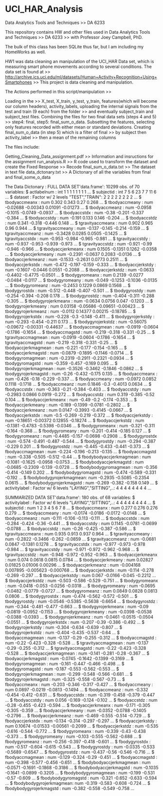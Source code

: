 # UCI_HAR_Analysis

Data Analytics Tools and Techniques >> DA 6233

This repository contains HW and other files used in Data Analytics Tools and Techniques >> DA 6233 >> with Professor Joey Campbell, PhD.

The bulk of this class has been SQLite thus far, but I am including my HomeWorks as well.

HW1 was data cleaning an manipulation of the UCI_HAR Data set, which is measuring smart phone movements according to several conditions. The data set is found at >> http://archive.ics.uci.edu/ml/datasets/Human+Activity+Recognition+Using+Smartphones >> This project is data cleaning and manipulation.

The Actions performed in this script/manipulation >>

Loading in the >> X_test, X_train, y_test, y_train, features(which will become our column headers), activity_labels, uploading the internal signals from the test and train (9 each) from the folder >> and eventually subject_train and subject_test files. Combining the files for two final data sets (steps 4 and 5) >> step4: final, step5: final_sum_o_data. Subsetting the features, selecting only features recorded with either mean or standard deviations.  Creating final_sum_o_data (in step 5) which is a filter of final >> by subject then activity_label >> then a mean of the remaining columns

The files include:

Getting_Cleaning_Data_assignment.pdf >> Information and insructions for the assignment
run_analysis.R >> R code used to transform the dataset and create the Fixed Response >> Recode
final_sum_o_data.txt >> The dataset in text file
data_dctonary.txt >> A Dictonary of all the variables from final and final_some_o_data

The Data Dictonary :
FULL DATA SET'data.frame':	10299 obs. of  70 variables:
 $ actlabelnum             : int  1 1 1 1 1 1 1 1 ...
 $ subjectid               : int  7 5 6 23 7 7 11 6 ...
 $ dataset                 : Factor w/ 2 levels "TEST","TRAIN": 2 2 2 2 2 2 2 2 ...
 $ tbodyaccmeanx           : num  0.302 0.343 0.27 0.268 ...
 $ tbodyaccmeany           : num  -0.02688 -0.00343 0.01091 -0.01273 ...
 $ tbodyaccmeanz           : num  -0.0958 -0.1015 -0.0749 -0.0937 ...
 $ tbodyaccstdx            : num  -0.38 -0.201 -0.337 -0.384 ...
 $ tbodyaccstdy            : num  -0.191 0.133 0.146 -0.204 ...
 $ tbodyaccstdz            : num  0.341 -0.318 -0.446 0.148 ...
 $ tgravityaccmeanx        : num  0.902 0.965 0.96 0.944 ...
 $ tgravityaccmeany        : num  -0.137 -0.145 -0.214 -0.159 ...
 $ tgravityaccmeanz        : num  -0.3428 0.0285 0.0505 -0.1425 ...
 $ tgravityaccstdx         : num  -0.953 -0.984 -0.965 -0.981 ...
 $ tgravityaccstdy         : num  -0.937 -0.953 -0.939 -0.973 ...
 $ tgravityaccstdz         : num  -0.921 -0.99 -0.946 -0.966 ...
 $ tbodyaccjerkmeanx       : num  0.1505 -0.1351 0.1262 -0.0358 ...
 $ tbodyaccjerkmeany       : num  -0.2391 -0.0637 0.2083 -0.0136 ...
 $ tbodyaccjerkmeanz       : num  -0.1533 -0.2631 0.0773 0.2511 ...
 $ tbodyaccjerkstdx        : num  -0.472 -0.197 -0.159 -0.333 ...
 $ tbodyaccjerkstdy        : num  -0.1607 -0.0446 0.0551 -0.2088 ...
 $ tbodyaccjerkstdz        : num  -0.0633 -0.4402 -0.4775 -0.0501 ...
 $ tbodygyromeanx          : num  0.2139 -0.0277 -0.0484 -0.0117 ...
 $ tbodygyromeany          : num  -0.049 -0.1253 -0.1036 -0.0135 ...
 $ tbodygyromeanz          : num  -0.2453 0.1229 0.0869 0.1568 ...
 $ tbodygyrostdx           : num  -0.512 -0.448 -0.407 -0.501 ...
 $ tbodygyrostdy           : num  -0.254 -0.394 -0.208 0.178 ...
 $ tbodygyrostdz           : num  -0.404 -0.311 -0.288 -0.305 ...
 $ tbodygyrojerkmeanx      : num  -0.0634 0.0756 0.047 -0.1203 ...
 $ tbodygyrojerkmeany      : num  0.03158 -0.05686 -0.09651 -0.00423 ...
 $ tbodygyrojerkmeanz      : num  -0.0112 0.14377 0.00215 -0.18785 ...
 $ tbodygyrojerkstdx       : num  -0.228 -0.3 -0.148 -0.411 ...
 $ tbodygyrojerkstdy       : num  -0.293 -0.454 -0.211 0.173 ...
 $ tbodygyrojerkstdz       : num  -0.56075 -0.09672 -0.00331 -0.44637 ...
 $ tbodyaccmagmean         : num  -0.0919 -0.0604 -0.1786 -0.1654 ...
 $ tbodyaccmagstd          : num  -0.219 -0.318 -0.331 -0.25 ...
 $ tgravityaccmagmean      : num  -0.0919 -0.0604 -0.1786 -0.1654 ...
 $ tgravityaccmagstd       : num  -0.219 -0.318 -0.331 -0.25 ...
 $ tbodyaccjerkmagmean     : num  -0.221 -0.177 -0.154 -0.165 ...
 $ tbodyaccjerkmagstd      : num  -0.0879 -0.1895 -0.1146 -0.0714 ...
 $ tbodygyromagmean        : num  -0.2319 -0.2911 -0.2321 -0.0934 ...
 $ tbodygyromagstd         : num  -0.359 -0.457 -0.169 0.095 ...
 $ tbodygyrojerkmagmean    : num  -0.3526 -0.3462 -0.1846 -0.0862 ...
 $ tbodygyrojerkmagstd     : num  -0.26 -0.432 -0.175 0.135 ...
 $ fbodyaccmeanx           : num  -0.426 -0.18 -0.229 -0.337 ...
 $ fbodyaccmeany           : num  -0.0972 0.0852 0.1118 -0.1718 ...
 $ fbodyaccmeanz           : num  0.1846 -0.3 -0.4013 0.0634 ...
 $ fbodyaccstdx            : num  -0.363 -0.21 -0.384 -0.403 ...
 $ fbodyaccstdy            : num  -0.2983 0.0866 0.0919 -0.272 ...
 $ fbodyaccstdz            : num  0.319 -0.385 -0.52 0.104 ...
 $ fbodyaccjerkmeanx       : num  -0.49 -0.2 -0.174 -0.353 ...
 $ fbodyaccjerkmeany       : num  -0.189 -0.1399 -0.0781 -0.2802 ...
 $ fbodyaccjerkmeanz       : num  0.0147 -0.3993 -0.4145 -0.0667 ...
 $ fbodyaccjerkstdx        : num  -0.5 -0.269 -0.219 -0.372 ...
 $ fbodyaccjerkstdy        : num  -0.18651 -0.00372 0.12855 -0.18274 ...
 $ fbodyaccjerkstdz        : num  -0.1381 -0.4783 -0.5398 -0.0346 ...
 $ fbodygyromeanx          : num  -0.321 -0.311 -0.164 -0.368 ...
 $ fbodygyromeany          : num  -0.201 -0.414 -0.185 0.127 ...
 $ fbodygyromeanz          : num  -0.4485 -0.157 -0.0698 -0.2908 ...
 $ fbodygyrostdx           : num  -0.574 -0.491 -0.487 -0.544 ...
 $ fbodygyrostdy           : num  -0.294 -0.387 -0.229 0.201 ...
 $ fbodygyrostdz           : num  -0.445 -0.433 -0.441 -0.373 ...
 $ fbodyaccmagmean         : num  -0.224 -0.196 -0.213 -0.135 ...
 $ fbodyaccmagstd          : num  -0.338 -0.505 -0.512 -0.44 ...
 $ fbodybodyaccjerkmagmean : num  -0.1081 -0.1625 -0.0958 -0.0753 ...
 $ fbodybodyaccjerkmagstd  : num  -0.0685 -0.2309 -0.139 -0.0728 ...
 $ fbodybodygyromagmean    : num  -0.356 -0.414 -0.149 0.202 ...
 $ fbodybodygyromagstd     : num  -0.474 -0.589 -0.331 -0.192 ...
 $ fbodybodygyrojerkmagmean: num  -0.2935 -0.5085 -0.2354 0.0615 ...
 $ fbodybodygyrojerkmagstd : num  -0.269 -0.382 -0.158 0.149 ...
 $ activitylabel           : Factor w/ 6 levels "LAYING","SITTING",..: 4 4 4 4 4 4 4 4 ...


SUMMARIZED DATA SET'data.frame':	180 obs. of  68 variables:
 $ activitylabel           : Factor w/ 6 levels "LAYING","SITTING",..: 4 4 4 4 4 4 4 4 ...
 $ subjectid               : num  1 2 3 4 5 6 7 8 ...
 $ tbodyaccmeanx           : num  0.277 0.276 0.276 0.279 ...
 $ tbodyaccmeany           : num  -0.0174 -0.0186 -0.0172 -0.0148 ...
 $ tbodyaccmeanz           : num  -0.111 -0.106 -0.113 -0.111 ...
 $ tbodyaccstdx            : num  -0.284 -0.424 -0.36 -0.441 ...
 $ tbodyaccstdy            : num  0.1145 -0.0781 -0.0699 -0.0788 ...
 $ tbodyaccstdz            : num  -0.26 -0.425 -0.387 -0.586 ...
 $ tgravityaccmeanx        : num  0.935 0.913 0.937 0.964 ...
 $ tgravityaccmeany        : num  -0.2822 -0.3466 -0.262 -0.0859 ...
 $ tgravityaccmeanz        : num  -0.0681 0.0847 -0.1381 0.1278 ...
 $ tgravityaccstdx         : num  -0.977 -0.973 -0.978 -0.984 ...
 $ tgravityaccstdy         : num  -0.971 -0.972 -0.962 -0.968 ...
 $ tgravityaccstdz         : num  -0.948 -0.972 -0.952 -0.963 ...
 $ tbodyaccjerkmeanx       : num  0.074 0.0618 0.0815 0.0784 ...
 $ tbodyaccjerkmeany       : num  0.02827 0.01825 0.01006 0.00296 ...
 $ tbodyaccjerkmeanz       : num  -0.004168 0.007895 -0.005623 -0.000768 ...
 $ tbodyaccjerkstdx        : num  -0.114 -0.278 -0.269 -0.297 ...
 $ tbodyaccjerkstdy        : num  0.067 -0.0166 -0.045 -0.2212 ...
 $ tbodyaccjerkstdz        : num  -0.503 -0.586 -0.529 -0.751 ...
 $ tbodygyromeanx          : num  -0.0418 -0.053 -0.0256 -0.0318 ...
 $ tbodygyromeany          : num  -0.0695 -0.0482 -0.0779 -0.0727 ...
 $ tbodygyromeanz          : num  0.0849 0.0828 0.0813 0.0806 ...
 $ tbodygyrostdx           : num  -0.474 -0.562 -0.572 -0.501 ...
 $ tbodygyrostdy           : num  -0.0546 -0.5385 -0.5638 -0.6654 ...
 $ tbodygyrostdz           : num  -0.344 -0.481 -0.477 -0.663 ...
 $ tbodygyrojerkmeanx      : num  -0.09 -0.0819 -0.0952 -0.1153 ...
 $ tbodygyrojerkmeany      : num  -0.0398 -0.0538 -0.0388 -0.0393 ...
 $ tbodygyrojerkmeanz      : num  -0.0461 -0.0515 -0.0504 -0.0551 ...
 $ tbodygyrojerkstdx       : num  -0.207 -0.39 -0.386 -0.492 ...
 $ tbodygyrojerkstdy       : num  -0.304 -0.634 -0.639 -0.807 ...
 $ tbodygyrojerkstdz       : num  -0.404 -0.435 -0.537 -0.64 ...
 $ tbodyaccmagmean         : num  -0.137 -0.29 -0.255 -0.312 ...
 $ tbodyaccmagstd          : num  -0.22 -0.423 -0.328 -0.528 ...
 $ tgravityaccmagmean      : num  -0.137 -0.29 -0.255 -0.312 ...
 $ tgravityaccmagstd       : num  -0.22 -0.423 -0.328 -0.528 ...
 $ tbodyaccjerkmagmean     : num  -0.141 -0.281 -0.28 -0.367 ...
 $ tbodyaccjerkmagstd      : num  -0.0745 -0.1642 -0.1399 -0.3169 ...
 $ tbodygyromagmean        : num  -0.161 -0.447 -0.466 -0.498 ...
 $ tbodygyromagstd         : num  -0.187 -0.553 -0.562 -0.553 ...
 $ tbodygyrojerkmagmean    : num  -0.299 -0.548 -0.566 -0.681 ...
 $ tbodygyrojerkmagstd     : num  -0.325 -0.558 -0.567 -0.73 ...
 $ fbodyaccmeanx           : num  -0.203 -0.346 -0.317 -0.427 ...
 $ fbodyaccmeany           : num  0.0897 -0.0219 -0.0813 -0.1494 ...
 $ fbodyaccmeanz           : num  -0.332 -0.454 -0.412 -0.631 ...
 $ fbodyaccstdx            : num  -0.319 -0.458 -0.379 -0.447 ...
 $ fbodyaccstdy            : num  0.056 -0.169 -0.124 -0.102 ...
 $ fbodyaccstdz            : num  -0.28 -0.455 -0.423 -0.594 ...
 $ fbodyaccjerkmeanx       : num  -0.171 -0.305 -0.305 -0.359 ...
 $ fbodyaccjerkmeany       : num  -0.0352 -0.0788 -0.1405 -0.2796 ...
 $ fbodyaccjerkmeanz       : num  -0.469 -0.555 -0.514 -0.729 ...
 $ fbodyaccjerkstdx        : num  -0.134 -0.314 -0.297 -0.297 ...
 $ fbodyaccjerkstdy        : num  0.10674 -0.01533 -0.00561 -0.2099 ...
 $ fbodyaccjerkstdz        : num  -0.535 -0.616 -0.544 -0.772 ...
 $ fbodygyromeanx          : num  -0.339 -0.43 -0.438 -0.373 ...
 $ fbodygyromeany          : num  -0.103 -0.555 -0.562 -0.688 ...
 $ fbodygyromeanz          : num  -0.256 -0.397 -0.418 -0.601 ...
 $ fbodygyrostdx           : num  -0.517 -0.604 -0.615 -0.543 ...
 $ fbodygyrostdy           : num  -0.0335 -0.533 -0.5689 -0.6547 ...
 $ fbodygyrostdz           : num  -0.437 -0.56 -0.546 -0.716 ...
 $ fbodyaccmagmean         : num  -0.129 -0.324 -0.29 -0.451 ...
 $ fbodyaccmagstd          : num  -0.398 -0.577 -0.456 -0.651 ...
 $ fbodybodyaccjerkmagmean : num  -0.0571 -0.1691 -0.1868 -0.3186 ...
 $ fbodybodyaccjerkmagstd  : num  -0.1035 -0.1641 -0.0899 -0.3205 ...
 $ fbodybodygyromagmean    : num  -0.199 -0.531 -0.57 -0.609 ...
 $ fbodybodygyromagstd     : num  -0.321 -0.652 -0.633 -0.594 ...
 $ fbodybodygyrojerkmagmean: num  -0.319 -0.583 -0.608 -0.724 ...
 $ fbodybodygyrojerkmagstd : num  -0.382 -0.558 -0.549 -0.758 ...
